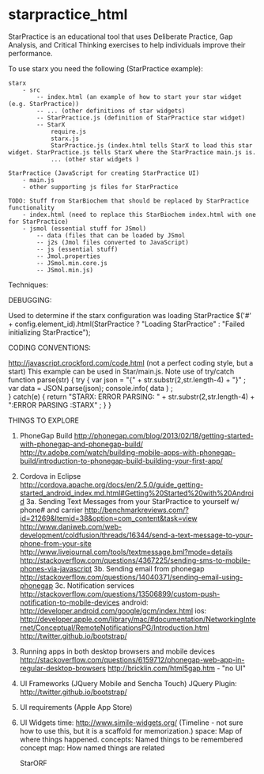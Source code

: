 starpractice_html
=================

StarPractice is an educational tool that uses Deliberate Practice, Gap Analysis, and Critical Thinking exercises to help individuals improve their performance. 


To use starx you need the following (StarPractice example):

	starx
		- src
			-- index.html (an example of how to start your star widget (e.g. StarPractice))
			-- ... (other definitions of star widgets)
			-- StarPractice.js (definition of StarPractice star widget)
			-- StarX
				require.js
				starx.js
				StarPractice.js (index.html tells StarX to load this star widget. StarPractice.js tells StarX where the StarPractice main.js is. 
				... (other star widgets )
	
	StarPractice (JavaScript for creating StarPractice UI)
		- main.js
		- other supporting js files for StarPractice
		
	TODO: Stuff from StarBiochem that should be replaced by StarPractice functionality
		- index.html (need to replace this StarBiochem index.html with one for StarPractice)
		- jsmol (essential stuff for JSmol)
			-- data (files that can be loaded by JSmol
			-- j2s (Jmol files converted to JavaScript)
			-- js (essential stuff)
			-- Jmol.properties
			-- JSmol.min.core.js
			-- JSmol.min.js)	


Techniques:

DEBUGGING:

Used to determine if the starx configuration was loading StarPractice
$('#' + config.element_id).html(StarPractice ? "Loading StarPractice" : "Failed initializing StarPractice");


CODING CONVENTIONS:

http://javascript.crockford.com/code.html (not a perfect coding style, but a start)
This example can be used in Star<widget>/main.js. Note use of try/catch
	function parse(str)
	{
		try {
			var json = "{" + str.substr(2,str.length-4) + "}" ;
			var data = JSON.parse(json);
			console.info( data ) ;  
		} catch(e) {
			return "STARX: ERROR PARSING: " + str.substr(2,str.length-4) + ":ERROR PARSING :STARX" ;
		}
	}
			
			
THINGS TO EXPLORE

1. PhoneGap Build
	http://phonegap.com/blog/2013/02/18/getting-started-with-phonegap-and-phonegap-build/
	http://tv.adobe.com/watch/building-mobile-apps-with-phonegap-build/introduction-to-phonegap-build-building-your-first-app/
2. Cordova in Eclipse
	http://cordova.apache.org/docs/en/2.5.0/guide_getting-started_android_index.md.html#Getting%20Started%20with%20Android
3a. Sending Text Messages from your StarPractice to yourself w/ phone# and carrier
	http://benchmarkreviews.com/?id=21269&Itemid=38&option=com_content&task=view 
	http://www.daniweb.com/web-development/coldfusion/threads/16344/send-a-text-message-to-your-phone-from-your-site
	http://www.livejournal.com/tools/textmessage.bml?mode=details
	http://stackoverflow.com/questions/4367225/sending-sms-to-mobile-phones-via-javascript
3b. Sending email from phonegap
	http://stackoverflow.com/questions/14040371/sending-email-using-phonegap
3c. Notification services
	http://stackoverflow.com/questions/13506899/custom-push-notification-to-mobile-devices
	android: http://developer.android.com/google/gcm/index.html
	ios: http://developer.apple.com/library/mac/#documentation/NetworkingInternet/Conceptual/RemoteNotificationsPG/Introduction.html
	http://twitter.github.io/bootstrap/
4. Running apps in both desktop browsers and mobile devices
	http://stackoverflow.com/questions/6159712/phonegap-web-app-in-regular-desktop-browsers
	http://bricklin.com/html5gap.htm - "no UI"
5. UI Frameworks (JQuery Mobile and Sencha Touch)
	JQuery Plugin: http://twitter.github.io/bootstrap/
6. UI requirements (Apple App Store)
7. UI Widgets
	time:  			http://www.simile-widgets.org/ (Timeline - not sure how to use this, but it is a scaffold for memorization.)
	space: 			Map of where things happened.
	concepts:		Named things to be remembered
	concept map:	How named things are related
	
	StarORF
		